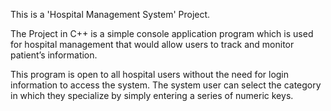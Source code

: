 This is a 'Hospital Management System' Project.

The Project in C++ is a simple console application program which is used for hospital management that would allow users to track and monitor patient’s information. 

This program is open to all hospital users without the need for login information to access the system. The system user can select the category in which they specialize by simply entering a series of  numeric keys. 

